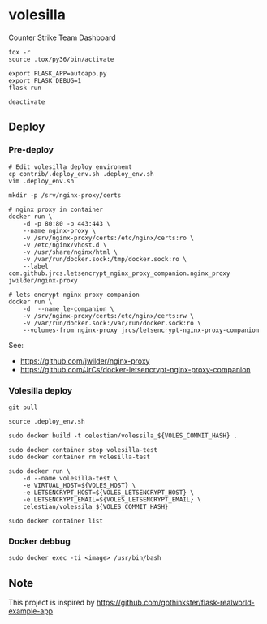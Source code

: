 volesilla
=========

Counter Strike Team Dashboard

    tox -r
    source .tox/py36/bin/activate

    export FLASK_APP=autoapp.py
    export FLASK_DEBUG=1
    flask run

    deactivate

Deploy
------

### Pre-deploy

    # Edit volesilla deploy environemt
    cp contrib/.deploy_env.sh .deploy_env.sh
    vim .deploy_env.sh

    mkdir -p /srv/nginx-proxy/certs

    # nginx proxy in container
    docker run \
        -d -p 80:80 -p 443:443 \
        --name nginx-proxy \
        -v /srv/nginx-proxy/certs:/etc/nginx/certs:ro \
        -v /etc/nginx/vhost.d \
        -v /usr/share/nginx/html \
        -v /var/run/docker.sock:/tmp/docker.sock:ro \
        --label com.github.jrcs.letsencrypt_nginx_proxy_companion.nginx_proxy jwilder/nginx-proxy

    # lets encrypt nginx proxy companion
    docker run \
        -d  --name le-companion \
        -v /srv/nginx-proxy/certs:/etc/nginx/certs:rw \
        -v /var/run/docker.sock:/var/run/docker.sock:ro \
        --volumes-from nginx-proxy jrcs/letsencrypt-nginx-proxy-companion

See:

-   <https://github.com/jwilder/nginx-proxy>
-   <https://github.com/JrCs/docker-letsencrypt-nginx-proxy-companion>

### Volesilla deploy

    git pull

    source .deploy_env.sh

    sudo docker build -t celestian/volessila_${VOLES_COMMIT_HASH} .

    sudo docker container stop volesilla-test
    sudo docker container rm volesilla-test

    sudo docker run \
        -d --name volesilla-test \
        -e VIRTUAL_HOST=${VOLES_HOST} \
        -e LETSENCRYPT_HOST=${VOLES_LETSENCRYPT_HOST} \
        -e LETSENCRYPT_EMAIL=${VOLES_LETSENCRYPT_EMAIL} \
        celestian/volessila_${VOLES_COMMIT_HASH}

    sudo docker container list

### Docker debbug

    sudo docker exec -ti <image> /usr/bin/bash

Note
----

This project is inspired by <https://github.com/gothinkster/flask-realworld-example-app>
